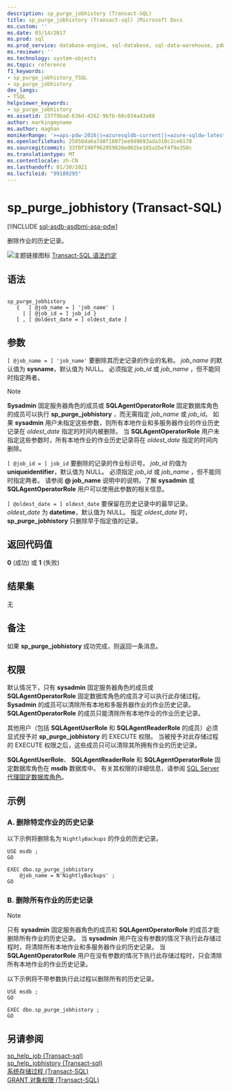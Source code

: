 ```yaml
---
description: sp_purge_jobhistory (Transact-SQL)
title: sp_purge_jobhistory (Transact-sql) |Microsoft Docs
ms.custom: ''
ms.date: 03/14/2017
ms.prod: sql
ms.prod_service: database-engine, sql-database, sql-data-warehouse, pdw
ms.reviewer: ''
ms.technology: system-objects
ms.topic: reference
f1_keywords:
- sp_purge_jobhistory_TSQL
- sp_purge_jobhistory
dev_langs:
- TSQL
helpviewer_keywords:
- sp_purge_jobhistory
ms.assetid: 237f9bad-636d-4262-9bfb-66c034a43e88
author: markingmyname
ms.author: maghan
monikerRange: '>=aps-pdw-2016||=azuresqldb-current||=azure-sqldw-latest||>=sql-server-2016||>=sql-server-linux-2017||=azuresqldb-mi-current'
ms.openlocfilehash: 25858da6a748f16071ee9d9693ada310c2ce6170
ms.sourcegitcommit: 33f0f190f962059826e002be165a2bef4f9e350c
ms.translationtype: MT
ms.contentlocale: zh-CN
ms.lasthandoff: 01/30/2021
ms.locfileid: "99189295"
---
```

# <a name="sp_purge_jobhistory-transact-sql"></a>sp_purge_jobhistory (Transact-SQL)
[!INCLUDE [sql-asdb-asdbmi-asa-pdw](../../includes/applies-to-version/sql-asdb-asdbmi-asa-pdw.md)]

  删除作业的历史记录。  
  
 ![主题链接图标](../../database-engine/configure-windows/media/topic-link.gif "“主题链接”图标") [Transact-SQL 语法约定](../../t-sql/language-elements/transact-sql-syntax-conventions-transact-sql.md)  
  
## <a name="syntax"></a>语法  
  
```  
  
sp_purge_jobhistory   
   {   [ @job_name = ] 'job_name' |   
     | [ @job_id = ] job_id }  
   [ , [ @oldest_date = ] oldest_date ]  
```  
  
## <a name="arguments"></a>参数  
`[ @job_name = ] 'job_name'` 要删除其历史记录的作业的名称。 *job_name* 的默认值为 **sysname**，默认值为 NULL。 必须指定 *job_id* 或 *job_name* ，但不能同时指定两者。  
  
> [!NOTE]  
>  **Sysadmin** 固定服务器角色的成员或 **SQLAgentOperatorRole** 固定数据库角色的成员可以执行 **sp_purge_jobhistory** ，而无需指定 *job_name* 或 *job_id*。 如果 **sysadmin** 用户未指定这些参数，则所有本地作业和多服务器作业的作业历史记录在 *oldest_date* 指定的时间内被删除。 当 **SQLAgentOperatorRole** 用户未指定这些参数时，所有本地作业的作业历史记录将在 *oldest_date* 指定的时间内删除。  
  
`[ @job_id = ] job_id` 要删除的记录的作业标识号。 *job_id* 的值为 **uniqueidentifier**，默认值为 NULL。 必须指定 *job_id* 或 *job_name* ，但不能同时指定两者。 请参阅 **\@ job_name** 说明中的说明，了解 **sysadmin** 或 **SQLAgentOperatorRole** 用户可以使用此参数的相关信息。  
  
`[ @oldest_date = ] oldest_date` 要保留在历史记录中的最早记录。 *oldest_date* 为 **datetime**，默认值为 NULL。 指定 *oldest_date* 时， **sp_purge_jobhistory** 只删除早于指定值的记录。  
  
## <a name="return-code-values"></a>返回代码值  
 **0** (成功) 或 **1** (失败)   
  
## <a name="result-sets"></a>结果集  
 无  
  
## <a name="remarks"></a>备注  
 如果 **sp_purge_jobhistory** 成功完成，则返回一条消息。  
  
## <a name="permissions"></a>权限  
 默认情况下，只有 **sysadmin** 固定服务器角色的成员或 **SQLAgentOperatorRole** 固定数据库角色的成员才可以执行此存储过程。 **Sysadmin** 的成员可以清除所有本地和多服务器作业的作业历史记录。 **SQLAgentOperatorRole** 的成员只能清除所有本地作业的作业历史记录。  
  
 其他用户（包括 **SQLAgentUserRole** 和 **SQLAgentReaderRole** 的成员）必须显式授予对 **sp_purge_jobhistory** 的 EXECUTE 权限。 当被授予对此存储过程的 EXECUTE 权限之后，这些成员只可以清除其所拥有作业的历史记录。  
  
 **SQLAgentUserRole**、 **SQLAgentReaderRole** 和 **SQLAgentOperatorRole** 固定数据库角色在 **msdb** 数据库中。 有关其权限的详细信息，请参阅 [SQL Server 代理固定数据库角色](../../ssms/agent/sql-server-agent-fixed-database-roles.md)。  
  
## <a name="examples"></a>示例  
  
### <a name="a-remove-history-for-a-specific-job"></a>A. 删除特定作业的历史记录  
 以下示例将删除名为 `NightlyBackups` 的作业的历史记录。  
  
```  
USE msdb ;  
GO  
  
EXEC dbo.sp_purge_jobhistory  
    @job_name = N'NightlyBackups' ;  
GO  
```  
  
### <a name="b-remove-history-for-all-jobs"></a>B. 删除所有作业的历史记录  
  
> [!NOTE]  
>  只有 **sysadmin** 固定服务器角色的成员和 **SQLAgentOperatorRole** 的成员才能删除所有作业的历史记录。 当 **sysadmin** 用户在没有参数的情况下执行此存储过程时，将清除所有本地作业和多服务器作业的历史记录。 当 **SQLAgentOperatorRole** 用户在没有参数的情况下执行此存储过程时，只会清除所有本地作业的作业历史记录。  
  
 以下示例将不带参数执行此过程以删除所有的历史记录。  
  
```  
USE msdb ;  
GO  
  
EXEC dbo.sp_purge_jobhistory ;  
GO  
```  
  
## <a name="see-also"></a>另请参阅  
 [sp_help_job &#40;Transact-sql&#41;](../../relational-databases/system-stored-procedures/sp-help-job-transact-sql.md)   
 [sp_help_jobhistory &#40;Transact-sql&#41;](../../relational-databases/system-stored-procedures/sp-help-jobhistory-transact-sql.md)   
 [系统存储过程 (Transact-SQL)](../../relational-databases/system-stored-procedures/system-stored-procedures-transact-sql.md)   
 [GRANT 对象权限 (Transact-SQL)](../../t-sql/statements/grant-object-permissions-transact-sql.md)  
  
  
